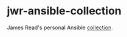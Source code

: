 # jwr-ansible-collection

James Read's personal Ansible
[collection](https://docs.ansible.com/ansible/latest/user_guide/collections_using.html).
